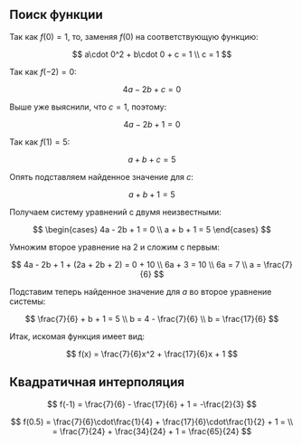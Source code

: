 ## Поиск функции

Так как $f(0) = 1$, то, заменяя $f(0)$ на соответствующую функцию:

$$ a\cdot 0^2 + b\cdot 0 + c = 1 \\ c = 1 $$

Так как $f(-2) = 0$:

$$ 4a - 2b + c = 0 $$

Выше уже выяснили, что $c=1$, поэтому:

$$ 4a - 2b + 1 = 0 $$

Так как $f(1) = 5$:

$$ a + b + c = 5 $$

Опять подставляем найденное значение для $c$:

$$ a + b + 1 = 5 $$

Получаем систему уравнений с двумя неизвестными:

$$ \begin{cases} 4a - 2b + 1 = 0 \\ a + b + 1 = 5 \end{cases} $$

Умножим второе уравнение на $2$ и сложим с первым:

$$ 4a - 2b + 1 + (2a + 2b + 2) = 0 + 10 \\ 6a + 3 = 10 \\ 6a = 7 \\ a = \frac{7}{6} $$

Подставим теперь найденное значение для $a$ во второе уравнение системы:

$$ \frac{7}{6} + b + 1 = 5 \\ b = 4 - \frac{7}{6} \\ b = \frac{17}{6} $$

Итак, искомая функция имеет вид:

$$ f(x) = \frac{7}{6}x^2 + \frac{17}{6}x + 1 $$

## Квадратичная интерполяция

$$ f(-1) = \frac{7}{6} - \frac{17}{6} + 1 = -\frac{2}{3} $$

$$ f(0.5) = \frac{7}{6}\cdot\frac{1}{4} + \frac{17}{6}\cdot\frac{1}{2} + 1 = \\ = \frac{7}{24} + \frac{34}{24} + 1 = \frac{65}{24} $$